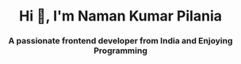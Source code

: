<h1 align="center">Hi 👋, I'm Naman Kumar Pilania</h1>
<h3 align="center">A passionate frontend developer from India and Enjoying Programming</h3>

